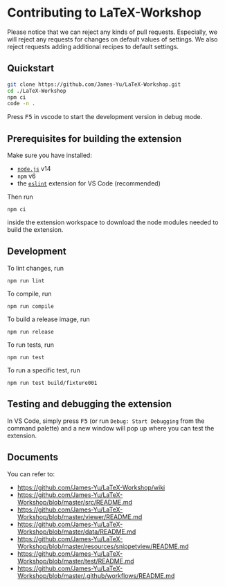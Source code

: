 # Contributing to LaTeX-Workshop

Please notice that we can reject any kinds of pull requests. Especially, we will reject any requests for changes on default values of settings.
We also reject requests adding additional recipes to default settings.

## Quickstart

```bash
git clone https://github.com/James-Yu/LaTeX-Workshop.git
cd ./LaTeX-Workshop
npm ci
code -n .
```

Press <kbd>F5</kbd> in vscode to start the development version in debug mode.

## Prerequisites for building the extension

Make sure you have installed:

- [`node.js`](https://nodejs.org/) v14
- `npm` v6
- the [`eslint`](https://marketplace.visualstudio.com/items?itemName=dbaeumer.vscode-eslint) extension for VS Code (recommended)

Then run

    npm ci

inside the extension workspace to download the node modules needed to build the extension.

## Development

To lint changes, run

    npm run lint

To compile, run

    npm run compile

To build a release image, run

    npm run release

To run tests, run

    npm run test

To run a specific test, run

    npm run test build/fixture001

## Testing and debugging the extension

In VS Code, simply press <kbd>F5</kbd> (or run `Debug: Start Debugging` from the command palette) and a new window will pop up where you can test the extension.

## Documents

You can refer to:

- https://github.com/James-Yu/LaTeX-Workshop/wiki
- https://github.com/James-Yu/LaTeX-Workshop/blob/master/src/README.md
- https://github.com/James-Yu/LaTeX-Workshop/blob/master/viewer/README.md
- https://github.com/James-Yu/LaTeX-Workshop/blob/master/data/README.md
- https://github.com/James-Yu/LaTeX-Workshop/blob/master/resources/snippetview/README.md
- https://github.com/James-Yu/LaTeX-Workshop/blob/master/test/README.md
- https://github.com/James-Yu/LaTeX-Workshop/blob/master/.github/workflows/README.md
